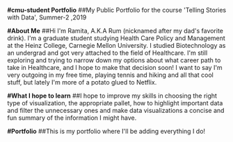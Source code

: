 **#cmu-student Portfolio**
##My Public Portfolio for the course 'Telling Stories with Data', Summer-2 ,2019

**#About Me**
##Hi I'm Ramita, A.K.A Rum (nicknamed after my dad's favorite drink). I'm a graduate student studying Health Care Policy and Management at the Heinz College, Carnegie Mellon University. I studied Biotechnology as an undergrad and got very attached to the field of Healthcare. I'm still exploring and trying to narrow down my options about what career path to take in Healthcare, and I hope to make that decision soon! I want to say I'm very outgoing in my free time, playing tennis and hiking and all that cool stuff, but lately I'm more of a potato glued to Netflix. 

**#What I hope to learn**
##I hope to improve my skills in choosing the right type of visualization, the appropriate pallet, how to highlight important data and filter the unnecessary ones and make data visualizations a concise and fun summary of the information I might have.

**#Portfolio**
##This is my portfolio where I'll be adding everything I do! 

